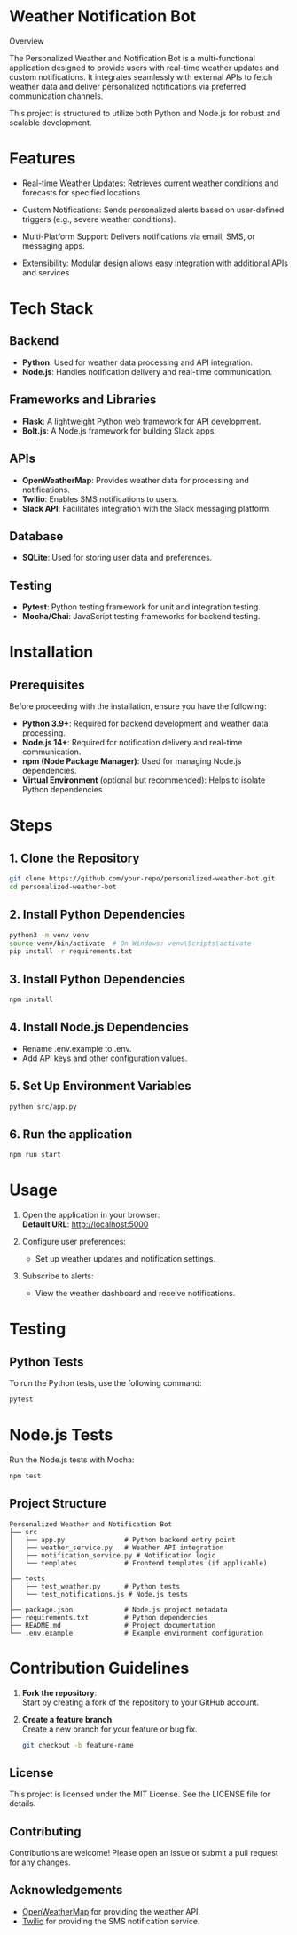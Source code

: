 # Weather Notification Bot

Overview

The Personalized Weather and Notification Bot is a multi-functional application designed to provide users with real-time weather updates and custom notifications. It integrates seamlessly with external APIs to fetch weather data and deliver personalized notifications via preferred communication channels.

This project is structured to utilize both Python and Node.js for robust and scalable development.
# Features

- Real-time Weather Updates: Retrieves current weather conditions and forecasts for specified locations.

- Custom Notifications: Sends personalized alerts based on user-defined triggers (e.g., severe weather conditions).

- Multi-Platform Support: Delivers notifications via email, SMS, or messaging apps.

- Extensibility: Modular design allows easy integration with additional APIs and services.

# Tech Stack

## Backend
- **Python**: Used for weather data processing and API integration.
- **Node.js**: Handles notification delivery and real-time communication.

## Frameworks and Libraries
- **Flask**: A lightweight Python web framework for API development.
- **Bolt.js**: A Node.js framework for building Slack apps.

## APIs
- **OpenWeatherMap**: Provides weather data for processing and notifications.
- **Twilio**: Enables SMS notifications to users.
- **Slack API**: Facilitates integration with the Slack messaging platform.

## Database
- **SQLite**: Used for storing user data and preferences.

## Testing
- **Pytest**: Python testing framework for unit and integration testing.
- **Mocha/Chai**: JavaScript testing frameworks for backend testing.

# Installation

## Prerequisites

Before proceeding with the installation, ensure you have the following:

- **Python 3.9+**: Required for backend development and weather data processing.
- **Node.js 14+**: Required for notification delivery and real-time communication.
- **npm (Node Package Manager)**: Used for managing Node.js dependencies.
- **Virtual Environment** (optional but recommended): Helps to isolate Python dependencies.

# Steps

## 1. Clone the Repository
```bash
git clone https://github.com/your-repo/personalized-weather-bot.git
cd personalized-weather-bot
```
## 2. Install Python Dependencies
```bash
python3 -m venv venv
source venv/bin/activate  # On Windows: venv\Scripts\activate
pip install -r requirements.txt
```
## 3. Install Python Dependencies
```bash
npm install
```
## 4. Install Node.js Dependencies
- Rename .env.example to .env.
- Add API keys and other configuration values.
## 5. Set Up Environment Variables
```bash
python src/app.py
```
## 6. Run the application 
```bash
npm run start
```

# Usage

1. Open the application in your browser:  
   **Default URL**: [http://localhost:5000](http://localhost:5000)

2. Configure user preferences:  
   - Set up weather updates and notification settings.

3. Subscribe to alerts:  
   - View the weather dashboard and receive notifications.
# Testing

## Python Tests
To run the Python tests, use the following command:
```bash
pytest
```
# Node.js Tests

Run the Node.js tests with Mocha:

```bash
npm test
```

## Project Structure

```
Personalized Weather and Notification Bot
├── src
│   ├── app.py               # Python backend entry point
│   ├── weather_service.py   # Weather API integration
│   ├── notification_service.py # Notification logic
│   └── templates            # Frontend templates (if applicable)
│
├── tests
│   ├── test_weather.py      # Python tests
│   └── test_notifications.js # Node.js tests
│
├── package.json             # Node.js project metadata
├── requirements.txt         # Python dependencies
├── README.md                # Project documentation
└── .env.example             # Example environment configuration
```
# Contribution Guidelines

1. **Fork the repository**:  
   Start by creating a fork of the repository to your GitHub account.

2. **Create a feature branch**:  
   Create a new branch for your feature or bug fix.
   ```bash
   git checkout -b feature-name
	```

## License

This project is licensed under the MIT License. See the LICENSE file for details.

## Contributing

Contributions are welcome! Please open an issue or submit a pull request for any changes.

## Acknowledgements

- [OpenWeatherMap](https://openweathermap.org/) for providing the weather API.
- [Twilio](https://www.twilio.com/) for providing the SMS notification service.


